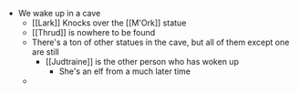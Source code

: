 - We wake up in a cave
	- [[Lark]] Knocks over the [[M'Ork]] statue
	- [[Thrud]] is nowhere to be found
	- There's a ton of other statues in the cave, but all of them except one are still
		- [[Judtraine]] is the other person who has woken up
			- She's an elf from a much later time
	-